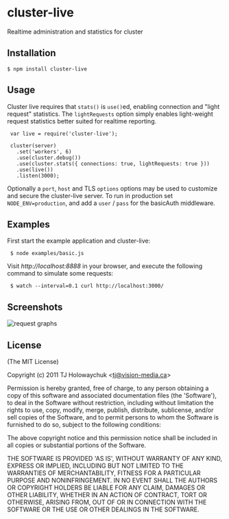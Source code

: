 
# cluster-live

  Realtime administration and statistics for cluster

## Installation

    $ npm install cluster-live

## Usage

 Cluster live requires that `stats()` is `use()`ed, enabling connection and "light request" statistics. The `lightRequests` option simply enables light-weight request statistics better suited for realtime reporting.

     var live = require('cluster-live');
     
     cluster(server)
       .set('workers', 6)
       .use(cluster.debug())
       .use(cluster.stats({ connections: true, lightRequests: true }))
       .use(live())
       .listen(3000);

 Optionally a `port`, `host` and TLS `options` options may be used to customize and secure the cluster-live server. To run in production set `NODE_ENV=production`, and add a `user` / `pass` for the basicAuth middleware.
 
## Examples

 First start the example application and cluster-live:
 
     $ node examples/basic.js

  Visit _http://localhost:8888_ in your browser, and execute the following command to simulate some requests:
  
     $ watch --interval=0.1 curl http://localhost:3000/

## Screenshots

![request graphs](http://f.cl.ly/items/0E0e0Q1a3j1r3r353G1Y/Screenshot.png)

## License 

(The MIT License)

Copyright (c) 2011 TJ Holowaychuk &lt;tj@vision-media.ca&gt;

Permission is hereby granted, free of charge, to any person obtaining
a copy of this software and associated documentation files (the
'Software'), to deal in the Software without restriction, including
without limitation the rights to use, copy, modify, merge, publish,
distribute, sublicense, and/or sell copies of the Software, and to
permit persons to whom the Software is furnished to do so, subject to
the following conditions:

The above copyright notice and this permission notice shall be
included in all copies or substantial portions of the Software.

THE SOFTWARE IS PROVIDED 'AS IS', WITHOUT WARRANTY OF ANY KIND,
EXPRESS OR IMPLIED, INCLUDING BUT NOT LIMITED TO THE WARRANTIES OF
MERCHANTABILITY, FITNESS FOR A PARTICULAR PURPOSE AND NONINFRINGEMENT.
IN NO EVENT SHALL THE AUTHORS OR COPYRIGHT HOLDERS BE LIABLE FOR ANY
CLAIM, DAMAGES OR OTHER LIABILITY, WHETHER IN AN ACTION OF CONTRACT,
TORT OR OTHERWISE, ARISING FROM, OUT OF OR IN CONNECTION WITH THE
SOFTWARE OR THE USE OR OTHER DEALINGS IN THE SOFTWARE.